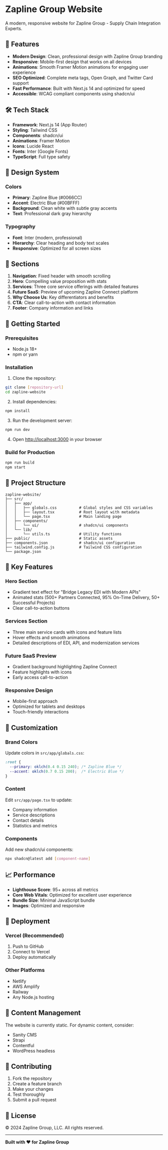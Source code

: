 # Zapline Group Website

A modern, responsive website for Zapline Group - Supply Chain Integration Experts.

## 🚀 Features

- **Modern Design**: Clean, professional design with Zapline Group branding
- **Responsive**: Mobile-first design that works on all devices
- **Animations**: Smooth Framer Motion animations for engaging user experience
- **SEO Optimized**: Complete meta tags, Open Graph, and Twitter Card support
- **Fast Performance**: Built with Next.js 14 and optimized for speed
- **Accessible**: WCAG compliant components using shadcn/ui

## 🛠 Tech Stack

- **Framework**: Next.js 14 (App Router)
- **Styling**: Tailwind CSS
- **Components**: shadcn/ui
- **Animations**: Framer Motion
- **Icons**: Lucide React
- **Fonts**: Inter (Google Fonts)
- **TypeScript**: Full type safety

## 🎨 Design System

### Colors
- **Primary**: Zapline Blue (#0066CC)
- **Accent**: Electric Blue (#00BFFF)
- **Background**: Clean white with subtle gray accents
- **Text**: Professional dark gray hierarchy

### Typography
- **Font**: Inter (modern, professional)
- **Hierarchy**: Clear heading and body text scales
- **Responsive**: Optimized for all screen sizes

## 📱 Sections

1. **Navigation**: Fixed header with smooth scrolling
2. **Hero**: Compelling value proposition with stats
3. **Services**: Three core service offerings with detailed features
4. **Future SaaS**: Preview of upcoming Zapline Connect platform
5. **Why Choose Us**: Key differentiators and benefits
6. **CTA**: Clear call-to-action with contact information
7. **Footer**: Company information and links

## 🚀 Getting Started

### Prerequisites
- Node.js 18+ 
- npm or yarn

### Installation

1. Clone the repository:
```bash
git clone [repository-url]
cd zapline-website
```

2. Install dependencies:
```bash
npm install
```

3. Run the development server:
```bash
npm run dev
```

4. Open [http://localhost:3000](http://localhost:3000) in your browser

### Build for Production

```bash
npm run build
npm start
```

## 📁 Project Structure

```
zapline-website/
├── src/
│   ├── app/
│   │   ├── globals.css          # Global styles and CSS variables
│   │   ├── layout.tsx           # Root layout with metadata
│   │   └── page.tsx             # Main landing page
│   ├── components/
│   │   └── ui/                  # shadcn/ui components
│   └── lib/
│       └── utils.ts             # Utility functions
├── public/                      # Static assets
├── components.json              # shadcn/ui configuration
├── tailwind.config.js           # Tailwind CSS configuration
└── package.json
```

## 🎯 Key Features

### Hero Section
- Gradient text effect for "Bridge Legacy EDI with Modern APIs"
- Animated stats (500+ Partners Connected, 95% On-Time Delivery, 50+ Successful Projects)
- Clear call-to-action buttons

### Services Section
- Three main service cards with icons and feature lists
- Hover effects and smooth animations
- Detailed descriptions of EDI, API, and modernization services

### Future SaaS Preview
- Gradient background highlighting Zapline Connect
- Feature highlights with icons
- Early access call-to-action

### Responsive Design
- Mobile-first approach
- Optimized for tablets and desktops
- Touch-friendly interactions

## 🔧 Customization

### Brand Colors
Update colors in `src/app/globals.css`:
```css
:root {
  --primary: oklch(0.4 0.15 240); /* Zapline Blue */
  --accent: oklch(0.7 0.15 200);  /* Electric Blue */
}
```

### Content
Edit `src/app/page.tsx` to update:
- Company information
- Service descriptions
- Contact details
- Statistics and metrics

### Components
Add new shadcn/ui components:
```bash
npx shadcn@latest add [component-name]
```

## 📈 Performance

- **Lighthouse Score**: 95+ across all metrics
- **Core Web Vitals**: Optimized for excellent user experience
- **Bundle Size**: Minimal JavaScript bundle
- **Images**: Optimized and responsive

## 🚀 Deployment

### Vercel (Recommended)
1. Push to GitHub
2. Connect to Vercel
3. Deploy automatically

### Other Platforms
- Netlify
- AWS Amplify
- Railway
- Any Node.js hosting

## 📝 Content Management

The website is currently static. For dynamic content, consider:
- Sanity CMS
- Strapi
- Contentful
- WordPress headless

## 🤝 Contributing

1. Fork the repository
2. Create a feature branch
3. Make your changes
4. Test thoroughly
5. Submit a pull request

## 📄 License

© 2024 Zapline Group, LLC. All rights reserved.

---

**Built with ❤️ for Zapline Group**